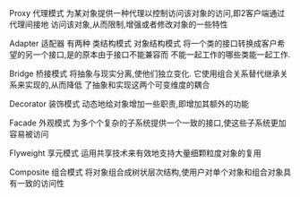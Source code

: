 Proxy 代理模式
    为某对象提供一种代理以控制访问该对象的访问,即2客户端通过代理间接地
    访问该对象,从而限制,增强或者修改对象的一些特性

Adapter 适配器  有两种 类结构模式 对象结构模式
    将一个类的接口转换成客户希望的另一个接口,是的原本由于接口不能兼容而
    不能一起工作的哪些类能一起工作.
    
Bridge 桥接模式
    将抽象与现实分离,使他们独立变化. 它使用组合关系替代继承关系来实现的,从而降低
    了抽象和实现这两个可变维度的耦合
   
Decorator 装饰模式
    动态地给对象增加一些职责,即增加其额外的功能
 
Facade 外观模式
    为多个个复杂的子系统提供一个一致的接口,使这些子系统更加容易被访问

Flyweight 享元模式
    运用共享技术来有效地支持大量细颗粒度对象的复用
 
Composite 组合模式
    将对象组合成树状层次结构,使用户对单个对象和组合对象具有一致的访问性

